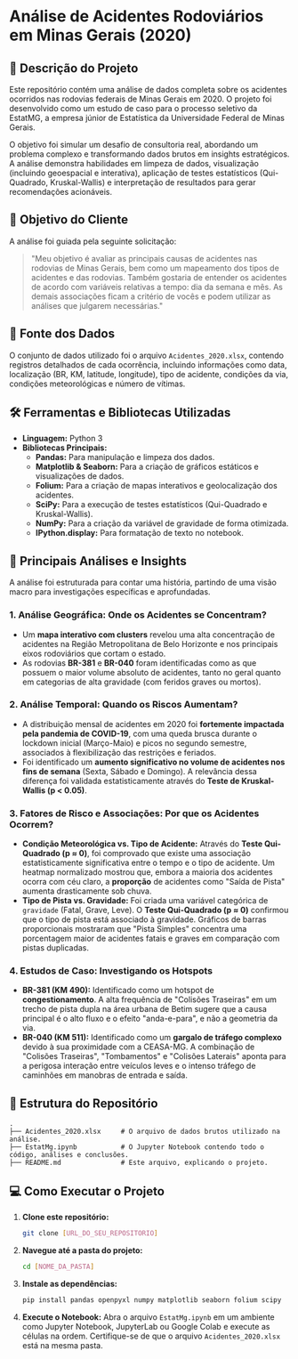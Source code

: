 # Análise de Acidentes Rodoviários em Minas Gerais (2020)

## 📝 Descrição do Projeto

Este repositório contém uma análise de dados completa sobre os acidentes ocorridos nas rodovias federais de Minas Gerais em 2020. O projeto foi desenvolvido como um estudo de caso para o processo seletivo da EstatMG, a empresa júnior de Estatística da Universidade Federal de Minas Gerais.

O objetivo foi simular um desafio de consultoria real, abordando um problema complexo e transformando dados brutos em insights estratégicos. A análise demonstra habilidades em limpeza de dados, visualização (incluindo geoespacial e interativa), aplicação de testes estatísticos (Qui-Quadrado, Kruskal-Wallis) e interpretação de resultados para gerar recomendações acionáveis.

## 🎯 Objetivo do Cliente

A análise foi guiada pela seguinte solicitação:
> "Meu objetivo é avaliar as principais causas de acidentes nas rodovias de Minas Gerais, bem como um mapeamento dos tipos de acidentes e das rodovias. Também gostaria de entender os acidentes de acordo com variáveis relativas a tempo: dia da semana e mês. As demais associações ficam a critério de vocês e podem utilizar as análises que julgarem necessárias."

## 💾 Fonte dos Dados

O conjunto de dados utilizado foi o arquivo `Acidentes_2020.xlsx`, contendo registros detalhados de cada ocorrência, incluindo informações como data, localização (BR, KM, latitude, longitude), tipo de acidente, condições da via, condições meteorológicas e número de vítimas.

## 🛠️ Ferramentas e Bibliotecas Utilizadas

* **Linguagem:** Python 3
* **Bibliotecas Principais:**
    * **Pandas:** Para manipulação e limpeza dos dados.
    * **Matplotlib & Seaborn:** Para a criação de gráficos estáticos e visualizações de dados.
    * **Folium:** Para a criação de mapas interativos e geolocalização dos acidentes.
    * **SciPy:** Para a execução de testes estatísticos (Qui-Quadrado e Kruskal-Wallis).
    * **NumPy:** Para a criação da variável de gravidade de forma otimizada.
    * **IPython.display:** Para formatação de texto no notebook.

## 🚀 Principais Análises e Insights

A análise foi estruturada para contar uma história, partindo de uma visão macro para investigações específicas e aprofundadas.

### 1. Análise Geográfica: Onde os Acidentes se Concentram?
* Um **mapa interativo com clusters** revelou uma alta concentração de acidentes na Região Metropolitana de Belo Horizonte e nos principais eixos rodoviários que cortam o estado.
* As rodovias **BR-381** e **BR-040** foram identificadas como as que possuem o maior volume absoluto de acidentes, tanto no geral quanto em categorias de alta gravidade (com feridos graves ou mortos).

### 2. Análise Temporal: Quando os Riscos Aumentam?
* A distribuição mensal de acidentes em 2020 foi **fortemente impactada pela pandemia de COVID-19**, com uma queda brusca durante o lockdown inicial (Março-Maio) e picos no segundo semestre, associados à flexibilização das restrições e feriados.
* Foi identificado um **aumento significativo no volume de acidentes nos fins de semana** (Sexta, Sábado e Domingo). A relevância dessa diferença foi validada estatisticamente através do **Teste de Kruskal-Wallis (p < 0.05)**.

### 3. Fatores de Risco e Associações: Por que os Acidentes Ocorrem?
* **Condição Meteorológica vs. Tipo de Acidente:** Através do **Teste Qui-Quadrado (p ≈ 0)**, foi comprovado que existe uma associação estatisticamente significativa entre o tempo e o tipo de acidente. Um heatmap normalizado mostrou que, embora a maioria dos acidentes ocorra com céu claro, a **proporção** de acidentes como "Saída de Pista" aumenta drasticamente sob chuva.
* **Tipo de Pista vs. Gravidade:** Foi criada uma variável categórica de `gravidade` (Fatal, Grave, Leve). O **Teste Qui-Quadrado (p ≈ 0)** confirmou que o tipo de pista está associado à gravidade. Gráficos de barras proporcionais mostraram que "Pista Simples" concentra uma porcentagem maior de acidentes fatais e graves em comparação com pistas duplicadas.

### 4. Estudos de Caso: Investigando os Hotspots
* **BR-381 (KM 490):** Identificado como um hotspot de **congestionamento**. A alta frequência de "Colisões Traseiras" em um trecho de pista dupla na área urbana de Betim sugere que a causa principal é o alto fluxo e o efeito "anda-e-para", e não a geometria da via.
* **BR-040 (KM 511):** Identificado como um **gargalo de tráfego complexo** devido à sua proximidade com a CEASA-MG. A combinação de "Colisões Traseiras", "Tombamentos" e "Colisões Laterais" aponta para a perigosa interação entre veículos leves e o intenso tráfego de caminhões em manobras de entrada e saída.

## 📂 Estrutura do Repositório
```
.
├── Acidentes_2020.xlsx     # O arquivo de dados brutos utilizado na análise.
├── EstatMg.ipynb           # O Jupyter Notebook contendo todo o código, análises e conclusões.
├── README.md               # Este arquivo, explicando o projeto.
```

## 💻 Como Executar o Projeto

1.  **Clone este repositório:**
    ```bash
    git clone [URL_DO_SEU_REPOSITORIO]
    ```
2.  **Navegue até a pasta do projeto:**
    ```bash
    cd [NOME_DA_PASTA]
    ```
3.  **Instale as dependências:**
    ```bash
    pip install pandas openpyxl numpy matplotlib seaborn folium scipy
    ```
4.  **Execute o Notebook:**
    Abra o arquivo `EstatMg.ipynb` em um ambiente como Jupyter Notebook, JupyterLab ou Google Colab e execute as células na ordem. Certifique-se de que o arquivo `Acidentes_2020.xlsx` está na mesma pasta.
